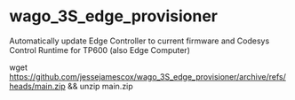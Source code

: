 # wago_3S_edge_provisioner
Automatically update Edge Controller to current firmware and Codesys Control Runtime for TP600 (also Edge Computer)

wget https://github.com/jessejamescox/wago_3S_edge_provisioner/archive/refs/heads/main.zip && unzip main.zip